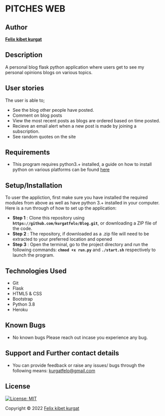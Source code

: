 # PITCHES WEB

## Author

[**Felix kibet kurgat**](https://github.com/kurgatfelo)

## Description

A personal blog flask python application where users get to see my personal opinions blogs on various topics. 

## User stories

The user is able to; 

* See the blog other people have posted.
* Comment on blog posts
* View the most recent posts as blogs are ordered based on time posted.
* Recieve an email alert when a new post is made by joining a subscription.
* See random quotes on the site

## Requirements

* This program requires python3.+ installed, a guide on how to install python on various platforms can be found [here](https://www.python.org/)

## Setup/Installation

To user the appliction, first make sure you have installed the required modules from above as well as have python 3.+ installed in your computer.
Here is a run through of how to set up the application:
* **Step 1** : Clone this repository using **`https://github.com/kurgatfelo/Blog.git`**, or downloading a ZIP file of the code.
* **Step 2** : The repository, if downloaded as a .zip file will need to be extracted to your preferred location and opened
* **Step 3** : Open the terminal, go to the project directory and run the following commands: **`chmod +x run.py`** and **`./start.sh`** respectively to launch the program.

## Technologies Used

* Git
* Flask
* HTML5 & CSS
* Bootstrap
* Python 3.8
* Heroku

## Known Bugs

* No known bugs
Please reach out incase you experience any bug.

## Support and Further contact details

* You can provide feedback or raise any issues/ bugs through the following means:
    kurgatfelo@gmail.com

## License

[![License: MIT](https://img.shields.io/badge/License-MIT-yellow.svg)](LICENSE)

Copyright © 2022  [Felix kibet kurgat](https://github.com/kurgatfelo)